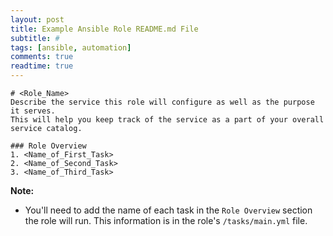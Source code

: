 ```yaml
---
layout: post
title: Example Ansible Role README.md File
subtitle: #
tags: [ansible, automation]
comments: true
readtime: true
---
```

```
# <Role_Name>
Describe the service this role will configure as well as the purpose it serves.
This will help you keep track of the service as a part of your overall service catalog.

### Role Overview
1. <Name_of_First_Task>
2. <Name_of_Second_Task>
3. <Name_of_Third_Task>
```
**Note:**
- You'll need to add the name of each task in the `Role Overview` section the role will run. This information is in the role's `/tasks/main.yml` file. 
